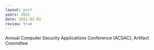 ```yaml
---
layout: post
years: 2021
date: 2021-02-01
review: true
---
```


Annual Computer Security Applications Conference (ACSAC), Artifact Committee 